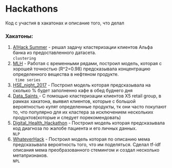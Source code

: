 # Hackathons
Код с участия в хакатонах и описание того, что делал

### Хакатоны:
1. <a href="https://github.com/RomanMatiiv/Hackathons/tree/master/A!Hack%20Summer"> A!Hack Summer</a> - решал задачу кластеризации клиентов Альфа банка из предоставленного датасета.<br>`clustering`
2. <a href="https://github.com/RomanMatiiv/Hackathons/tree/master/MLH"> MLH</a> - Работая с временными рядами, построил модель, которая с хорошей точностью (R^2=0.98) предсказывала концентрацию определенного вещества в нефтяном продукте.<br> ` time series`
3. <a href="https://github.com/RomanMatiiv/Hackathons/tree/master/HSE_night_2017"> HSE_night_2017</a> - Построил модель которая предсказывала на сколько % будет заполненно кафе в обед буднего дня
4. <a href="https://github.com/RomanMatiiv/Hackathons/tree/master/Data_Saints"> Data_Saints </a> - С помощью кластеризации клиентов X5 retail group, в рамках хакатона, выявил клиентов, которые с большой вероятностью купят определенные продукты, тк они часто покупают то, что популярно для их кластера за исключением нескольких продуктов(которые и следует порекомендовать)
5. <a href="https://github.com/RomanMatiiv/Hackathons/tree/master/Digital_Health_Hackathon"> Digital_Health_Hackathon</a> - Построил модель которая предсказывала код диагноза по жалобе пациента и его личных данных.<br> `NLP`
6. <a href="https://github.com/RomanMatiiv/Hackathons/tree/master/WhateverHack"> WhateverHack</a> - Построил модель которая по описанию мема предсказывала вероятность того, что им поделяться. Сделал tf-idf описания мема преобразованного стемингом и создал несколько метапризнаков.<br> `NPL`

